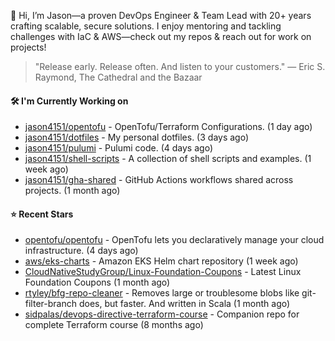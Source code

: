 👋 Hi, I’m Jason—a proven DevOps Engineer & Team Lead with 20+ years crafting scalable, secure solutions. I enjoy mentoring and tackling challenges with IaC & AWS—check out my repos & reach out for work on projects!

> "Release early. Release often. And listen to your customers." — Eric S. Raymond, The Cathedral and the Bazaar

#### 🛠️ I'm Currently Working on

- [jason4151/opentofu](https://github.com/jason4151/opentofu) - OpenTofu/Terraform Configurations. (1 day ago)
- [jason4151/dotfiles](https://github.com/jason4151/dotfiles) - My personal dotfiles. (3 days ago)
- [jason4151/pulumi](https://github.com/jason4151/pulumi) - Pulumi code. (4 days ago)
- [jason4151/shell-scripts](https://github.com/jason4151/shell-scripts) - A collection of shell scripts and examples. (1 week ago)
- [jason4151/gha-shared](https://github.com/jason4151/gha-shared) - GitHub Actions workflows shared across projects. (1 month ago)

#### ⭐ Recent Stars

- [opentofu/opentofu](https://github.com/opentofu/opentofu) - OpenTofu lets you declaratively manage your cloud infrastructure. (4 days ago)
- [aws/eks-charts](https://github.com/aws/eks-charts) - Amazon EKS Helm chart repository (1 week ago)
- [CloudNativeStudyGroup/Linux-Foundation-Coupons](https://github.com/CloudNativeStudyGroup/Linux-Foundation-Coupons) - Latest Linux Foundation Coupons (1 month ago)
- [rtyley/bfg-repo-cleaner](https://github.com/rtyley/bfg-repo-cleaner) - Removes large or troublesome blobs like git-filter-branch does, but faster. And written in Scala (1 month ago)
- [sidpalas/devops-directive-terraform-course](https://github.com/sidpalas/devops-directive-terraform-course) - Companion repo for complete Terraform course (8 months ago)